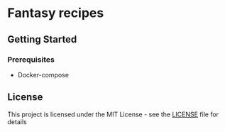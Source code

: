 # Fantasy recipes


## Getting Started
### Prerequisites
* Docker-compose

## License
This project is licensed under the MIT License - see the [LICENSE](LICENSE) file for details
